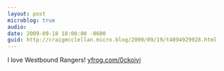 ```yaml
---
layout: post
microblog: true
audio: 
date: 2009-09-18 18:00:00 -0600
guid: http://craigmcclellan.micro.blog/2009/09/19/t4094929928.html
---
```

I love Westbound Rangers! [yfrog.com/0ckoivj](http://yfrog.com/0ckoivj)
